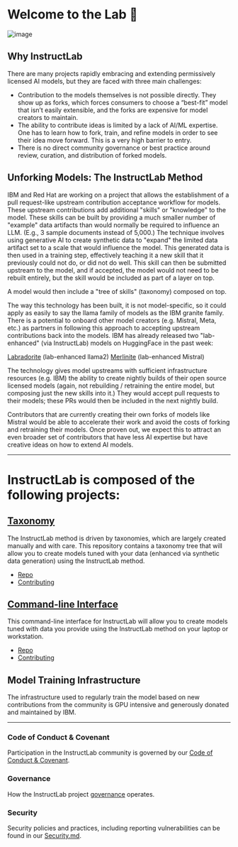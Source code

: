 # Welcome to the Lab 🔬

![image](https://github.com/instructlab/community/assets/85503753/25fcefc7-a7ac-4511-90df-dc397ba741d5)

## Why InstructLab
There are many projects rapidly embracing and extending permissively licensed AI models, but they are faced with three main challenges:
* Contribution to the models themselves is not possible directly.  They show up as forks, which forces consumers to choose a “best-fit” model that isn’t easily extensible, and the forks are expensive for model creators to maintain.
* The ability to contribute ideas is limited by a lack of AI/ML expertise.  One has to learn how to fork, train, and refine models in order to see their idea move forward.  This is a very high barrier to entry.
* There is no direct community governance or best practice around review, curation, and distribution of forked models.

## Unforking Models: The InstructLab Method
IBM and Red Hat are working on a project that allows the establishment of a pull request-like upstream contribution acceptance workflow for models. These upstream contributions add additional "skills" or "knowledge" to the model. These skills can be built by providing a much smaller number of "example" data artifacts than would normally be required to influence an LLM. (E.g., 3 sample documents instead of 5,000.) The technique involves using generative AI to create synthetic data to "expand" the limited data artifact set to a scale that would influence the model. This generated data is then used in a training step, effectively teaching it a new skill that it previously could not do, or did not do well.  This skill can then be submitted upstream to the model, and if accepted, the model would not need to be rebuilt entirely, but the skill would be included as part of a layer on top.

A model would then include a "tree of skills" (taxonomy) composed on top.

The way this technology has been built, it is not model-specific, so it could apply as easily to say the llama family of models as the IBM granite family. There is a potential to onboard other model creators (e.g. Mistral, Meta, etc.) as partners in following this approach to accepting upstream contributions back into the models. IBM has already released two "lab-enhanced" (via InstructLab) models on HuggingFace in the past week:

[Labradorite](https://huggingface.co/ibm/labradorite-13b) (lab-enhanced llama2)
[Merlinite](https://huggingface.co/ibm/merlinite-7b) (lab-enhanced Mistral)

The technology gives model upstreams with sufficient infrastructure resources (e.g. IBM) the ability to create nightly builds of their open source licensed models (again, not rebuilding / retraining the entire model, but composing just the new skills into it.) They would accept pull requests to their models; these PRs would then be included in the next nightly build.

Contributors that are currently creating their own forks of models like Mistral would be able to accelerate their work and avoid the costs of forking and retraining their models.  Once proven out, we expect this to attract an even broader set of contributors that have less AI expertise but have creative ideas on how to extend AI models.

---

# InstructLab is composed of the following projects:

## [Taxonomy](https://github.com/instructlab/taxonomy)

The InstructLab method is driven by taxonomies, which are largely created manually and with care. This repository contains a taxonomy tree that will allow you to create models tuned with your data (enhanced via synthetic data generation) using the InstructLab method.

- [Repo](https://github.com/instructlab/taxonomy)
- [Contributing](https://github.com/instructlab/taxonomy/blob/main/CONTRIBUTING.md)

## [Command-line Interface](https://github.com/instructlab/cli)

This command-line interface for InstructLab will allow you to create models tuned with data you provide using the InstructLab method on your laptop or workstation.

- [Repo](https://github.com/instructlab/cli)
- [Contributing](https://github.com/instructlab/cli/blob/main/CONTRIBUTING/CONTRIBUTING.md)
  
## Model Training Infrastructure

The infrastructure used to regularly train the model based on new contributions from the community is GPU intensive and generously donated and maintained by IBM.

---

<!--
## Additonal aspects of the project include:

- [community](): community content
- [github-bots](): automated CI/CD bots and related content
-->

### Code of Conduct & Covenant
Participation in the InstructLab community is governed by our [Code of Conduct & Covenant](https://github.com/instructlab/community/blob/main/CODE_OF_CONDUCT.md).

### Governance
How the InstructLab project [governance](https://github.com/instructlab/community/blob/main/governance.md) operates.

### Security
Security policies and practices, including reporting vulnerabilities can be found in our [Security.md](https://github.com/instructlab/community/blob/main/SECURITY.md).